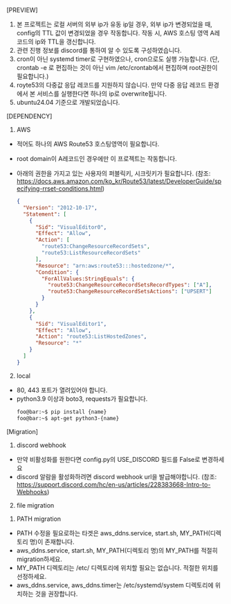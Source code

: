 [PREVIEW]

1. 본 프로젝트는 로컬 서버의 외부 ip가 유동 ip일 경우, 외부 ip가 변경되었을 때, config의 TTL 값이 변경되었을 경우 작동합니다.
   작동 시, AWS 호스팅 영역 A레코드의 ip와 TTL을 갱신합니다.
2. 관련 진행 정보를 discord를 통하여 알 수 있도록 구성하였습니다.
3. cron이 아닌 systemd timer로 구현하였으나, cron으로도 실행 가능합니다.
   (단, crontab -e 로 편집하는 것이 아닌 vim /etc/crontab에서 편집하며 root권한이 필요합니다.)
4. royte53의 다중값 응답 레코드를 지원하지 않습니다. 만약 다중 응답 레코드 환경에서 본 서비스를 실행한다면 하나의 ip로 overwrite됩니다.
5. ubuntu24.04 기준으로 개발되었습니다.

[DEPENDENCY]

1. AWS

- 적어도 하나의 AWS Route53 호스팅영역이 필요합니다.
- root domain이 A레코드인 경우에만 이 프로젝트는 작동합니다.
- 아래의 권한을 가지고 있는 사용자의 퍼블릭키, 시크릿키가 필요합니다.
  (참조: https://docs.aws.amazon.com/ko_kr/Route53/latest/DeveloperGuide/specifying-rrset-conditions.html)

  ```json
  {
    "Version": "2012-10-17",
    "Statement": [
      {
        "Sid": "VisualEditor0",
        "Effect": "Allow",
        "Action": [
          "route53:ChangeResourceRecordSets",
          "route53:ListResourceRecordSets"
        ],
        "Resource": "arn:aws:route53:::hostedzone/*",
        "Condition": {
          "ForAllValues:StringEquals": {
            "route53:ChangeResourceRecordSetsRecordTypes": ["A"],
            "route53:ChangeResourceRecordSetsActions": ["UPSERT"]
          }
        }
      },
      {
        "Sid": "VisualEditor1",
        "Effect": "Allow",
        "Action": "route53:ListHostedZones",
        "Resource": "*"
      }
    ]
  }
  ```

2. local

- 80, 443 포트가 열려있어야 합니다.
- python3.9 이상과 boto3, requests가 필요합니다.
  ```bash
  foo@bar:~$ pip install {name}
  foo@bar:~$ apt-get python3-{name}
  ```

[Migration]

1. discord webhook

- 만약 비활성화를 원한다면 config.py의 USE_DISCORD 필드를 False로 변경하세요
- discord 알람을 활성화하려면 discord webhook url을 발급해야합니다.
  (참조: https://support.discord.com/hc/en-us/articles/228383668-Intro-to-Webhooks)

2. file migration

1) PATH migration

- PATH 수정을 필요로하는 타겟은 aws_ddns.service, start.sh, MY_PATH(디렉토리 명)이 존재합니다.
- aws_ddns.service, start.sh, MY_PATH(디렉토리 명)의 MY_PATH를 적절히 migration하세요.
- MY_PATH 디렉토리는 /etc/ 디렉토리에 위치할 필요는 없습니다. 적절한 위치를 선정하세요.
- aws_ddns.service, aws_ddns.timer는 /etc/systemd/system 디렉토리에 위치하는 것을 권장합니다.

